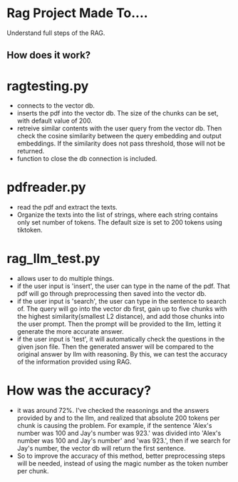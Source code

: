 # Rag Project Made To....
Understand full steps of the RAG.  

## How does it work?
# ragtesting.py
- connects to the vector db.
- inserts the pdf into the vector db. The size of the chunks can be set, with default value of 200.
- retreive similar contents with the user query from the vector db. Then check the cosine similarity between the query embedding and output embeddings. If the similarity does not pass threshold, those will not be returned.
- function to close the db connection is included.

# pdfreader.py
- read the pdf and extract the texts.
- Organize the texts into the list of strings, where each string contains only set number of tokens. The default size is set to 200 tokens using tiktoken.

# rag_llm_test.py
- allows user to do multiple things.
- if the user input is 'insert', the user can type in the name of the pdf. That pdf will go through preprocessing then saved into the vector db.
- if the user input is 'search', the user can type in the sentence to search of. The query will go into the vector db first, gain up to five chunks with the highest similarity(smallest L2 distance), and add those chunks into the user prompt. Then the prompt will be provided to the llm, letting it generate the more accurate answer.
- if the user input is 'test', it will automatically check the questions in the given json file. Then the generated answer will be compared to the original answer by llm with reasoning. By this, we can test the accuracy of the information provided using RAG.

# How was the accuracy?
- it was around 72%. I've checked the reasonings and the answers provided by and to the llm, and realized that absolute 200 tokens per chunk is causing the problem. For example, if the sentence 'Alex's number was 100 and Jay's number was 923.' was divided into 'Alex's number was 100 and Jay's number' and 'was 923.', then if we search for Jay's number, the vector db will return the first sentence.
- So to improve the accuracy of this method, better preprocessing steps will be needed, instead of using the magic number as the token number per chunk.

